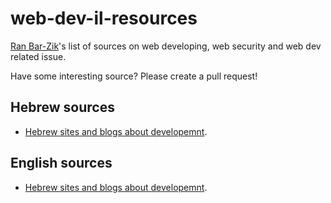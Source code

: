 # web-dev-il-resources
[Ran Bar-Zik](https://internet-israel.com)'s list of sources on web developing, web security and web dev related issue.

Have some interesting source? Please create a pull request!

## Hebrew sources

- [Hebrew sites and blogs about developemnt]('./docs/Hebrew/blogs.md).

## English sources

- [Hebrew sites and blogs about developemnt]('./docs/English/blogs.md).